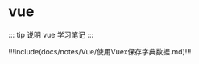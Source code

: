 # vue

::: tip 说明
vue 学习笔记
:::

<!-- prettier-ignore-start -->

!!!include(docs/notes/Vue/使用Vuex保存字典数据.md)!!!

<!-- prettier-ignore-end -->